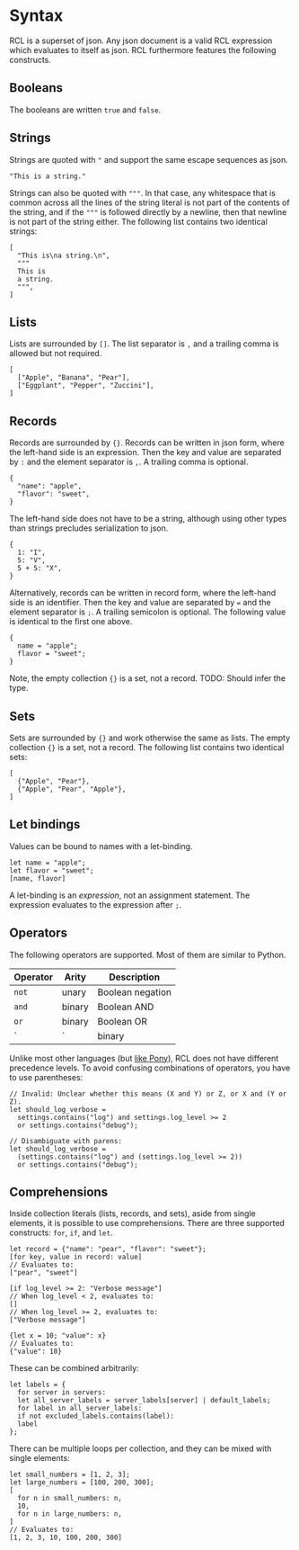 # Syntax

RCL is a superset of json. Any json document is a valid RCL expression which
evaluates to itself as json. RCL furthermore features the following constructs.

## Booleans

The booleans are written `true` and `false`.

## Strings

Strings are quoted with `"` and support the same escape sequences as json.

    "This is a string."

Strings can also be quoted with `"""`. In that case, any whitespace that is
common across all the lines of the string literal is not part of the contents
of the string, and if the `"""` is followed directly by a newline, then that
newline is not part of the string either. The following list contains two
identical strings:

    [
      "This is\na string.\n",
      """
      This is
      a string.
      """,
    ]

## Lists

Lists are surrounded by `[]`. The list separator is `,` and a trailing comma is
allowed but not required.

    [
      ["Apple", "Banana", "Pear"],
      ["Eggplant", "Pepper", "Zuccini"],
    ]

## Records

Records are surrounded by `{}`. Records can be written in json form, where the
left-hand side is an expression. Then the key and value are separated by `:` and
the element separator is `,`. A trailing comma is optional.

    {
      "name": "apple",
      "flavor": "sweet",
    }

The left-hand side does not have to be a string, although using other types than
strings precludes serialization to json.

    {
      1: "I",
      5: "V",
      5 + 5: "X",
    }

Alternatively, records can be written in record form, where the left-hand side
is an identifier. Then the key and value are separated by `=` and the element
separator is `;`. A trailing semicolon is optional. The following value is
identical to the first one above.

    {
      name = "apple";
      flavor = "sweet";
    }

Note, the empty collection `{}` is a set, not a record.
TODO: Should infer the type.

## Sets

Sets are surrounded by `{}` and work otherwise the same as lists. The empty
collection `{}` is a set, not a record. The following list contains two
identical sets:

    [
      {"Apple", "Pear"},
      {"Apple", "Pear", "Apple"},
    ]

## Let bindings

Values can be bound to names with a let-binding.

    let name = "apple";
    let flavor = "sweet";
    [name, flavor]

A let-binding is an _expression_, not an assignment statement. The expression
evaluates to the expression after `;`.

## Operators

The following operators are supported. Most of them are similar to Python.

| Operator | Arity  | Description |
|----------|--------|-------------|
| `not`    | unary  | Boolean negation |
| `and`    | binary | Boolean <abbr>AND</abbr> |
| `or`     | binary | Boolean <abbr>OR</abbr> |
| `|`      | binary | Set or record union, right-biased for records |

Unlike most other languages (but [like Pony][pony-ops]), RCL does not have
different precedence levels. To avoid confusing combinations of operators, you
have to use parentheses:

    // Invalid: Unclear whether this means (X and Y) or Z, or X and (Y or Z).
    let should_log_verbose =
      settings.contains("log") and settings.log_level >= 2
      or settings.contains("debug");

    // Disambiguate with parens:
    let should_log_verbose =
      (settings.contains("log") and (settings.log_level >= 2))
      or settings.contains("debug");

[pony-ops]: https://tutorial.ponylang.io/expressions/ops.html#precedence

## Comprehensions

Inside collection literals (lists, records, and sets), aside from single
elements, it is possible to use comprehensions. There are three supported
constructs: `for`, `if`, and `let`.

    let record = {"name": "pear", "flavor": "sweet"};
    [for key, value in record: value]
    // Evaluates to:
    ["pear", "sweet"]

    [if log_level >= 2: "Verbose message"]
    // When log_level < 2, evaluates to:
    []
    // When log_level >= 2, evaluates to:
    ["Verbose message"]

    {let x = 10; "value": x}
    // Evaluates to:
    {"value": 10}

These can be combined arbitrarily:

    let labels = {
      for server in servers:
      let all_server_labels = server_labels[server] | default_labels;
      for label in all_server_labels:
      if not excluded_labels.contains(label):
      label
    };

There can be multiple loops per collection, and they can be mixed with single
elements:

    let small_numbers = [1, 2, 3];
    let large_numbers = [100, 200, 300];
    [
      for n in small_numbers: n,
      10,
      for n in large_numbers: n,
    ]
    // Evaluates to:
    [1, 2, 3, 10, 100, 200, 300]

